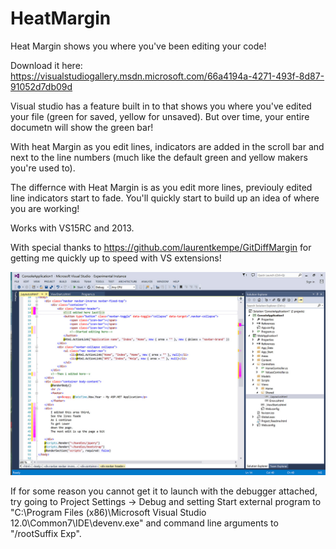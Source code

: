 # HeatMargin

Heat Margin shows you where you've been editing your code!

Download it here: https://visualstudiogallery.msdn.microsoft.com/66a4194a-4271-493f-8d87-91052d7db09d

Visual studio has a feature built in to that shows you where you've edited your file (green for saved, yellow for unsaved). But over time, your entire documetn will show the green bar!

With heat Margin as you edit lines, indicators are added in the scroll bar and next to the line numbers (much like the default green and yellow makers you're used to).

The differnce with Heat Margin is as you edit more lines, previouly edited line indicators start to fade. You'll quickly start to build up an idea of where you are working!

Works with VS15RC and 2013.  

With special thanks to https://github.com/laurentkempe/GitDiffMargin for getting me quickly up to speed with VS extensions!

![Heat Margin Screeny](https://raw.githubusercontent.com/jakkaj/HeatMargin/master/Screenshots/VS2013_Screeny.jpg)


If for some reason you cannot get it to launch with the debugger attached, try going to Project Settings -> Debug and setting Start external program to "C:\Program Files (x86)\Microsoft Visual Studio 12.0\Common7\IDE\\devenv.exe" and command line arguments to "/rootSuffix Exp".
